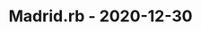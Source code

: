 ---
layout: post
title: Madrid.rb - 2020-12-30
datetime: 2020-12-30 19:30:00.000000000 +01:00
name: Madrid.rb
external_url: https://www.madridrb.com/events/terracismo-virtual-646
online_event: false
year_month: 2020-12
---